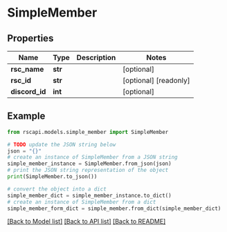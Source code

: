 # SimpleMember


## Properties

Name | Type | Description | Notes
------------ | ------------- | ------------- | -------------
**rsc_name** | **str** |  | [optional] 
**rsc_id** | **str** |  | [optional] [readonly] 
**discord_id** | **int** |  | [optional] 

## Example

```python
from rscapi.models.simple_member import SimpleMember

# TODO update the JSON string below
json = "{}"
# create an instance of SimpleMember from a JSON string
simple_member_instance = SimpleMember.from_json(json)
# print the JSON string representation of the object
print(SimpleMember.to_json())

# convert the object into a dict
simple_member_dict = simple_member_instance.to_dict()
# create an instance of SimpleMember from a dict
simple_member_form_dict = simple_member.from_dict(simple_member_dict)
```
[[Back to Model list]](../README.md#documentation-for-models) [[Back to API list]](../README.md#documentation-for-api-endpoints) [[Back to README]](../README.md)


